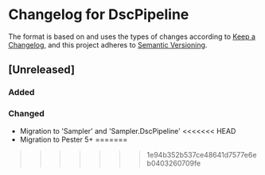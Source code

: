 # Changelog for DscPipeline

The format is based on and uses the types of changes according to [Keep a Changelog](https://keepachangelog.com/en/1.0.0/),
and this project adheres to [Semantic Versioning](https://semver.org/spec/v2.0.0.html).

## [Unreleased]

### Added

### Changed

- Migration to 'Sampler' and 'Sampler.DscPipeline'
<<<<<<< HEAD
- Migration to Pester 5+
=======
>>>>>>> 1e94b352b537ce48641d7577e6eb0403260709fe

